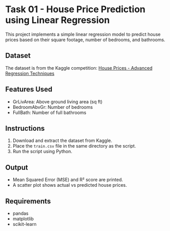 # Task 01 - House Price Prediction using Linear Regression

This project implements a simple linear regression model to predict house prices based on their square footage, number of bedrooms, and bathrooms.

## Dataset
The dataset is from the Kaggle competition: [House Prices - Advanced Regression Techniques](https://www.kaggle.com/c/house-prices-advanced-regression-techniques/data)

## Features Used
- GrLivArea: Above ground living area (sq ft)
- BedroomAbvGr: Number of bedrooms
- FullBath: Number of full bathrooms

## Instructions
1. Download and extract the dataset from Kaggle.
2. Place the `train.csv` file in the same directory as the script.
3. Run the script using Python.

## Output
- Mean Squared Error (MSE) and R² score are printed.
- A scatter plot shows actual vs predicted house prices.

## Requirements
- pandas
- matplotlib
- scikit-learn
